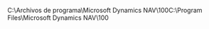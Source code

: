 <span data-ttu-id="139c7-101">C:\\Archivos de programa\\Microsoft Dynamics NAV\\100</span><span class="sxs-lookup"><span data-stu-id="139c7-101">C:\\Program Files\\Microsoft Dynamics NAV\\100</span></span>